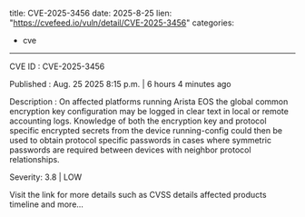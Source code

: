  
title: CVE-2025-3456
date: 2025-8-25
lien: "https://cvefeed.io/vuln/detail/CVE-2025-3456"
categories:
  - cve
---

CVE ID : CVE-2025-3456

Published :  Aug. 25
2025
8:15 p.m. | 6 hours
4 minutes ago

Description : On affected platforms running Arista EOS
the global common encryption key configuration may be logged in clear text
in local or remote accounting logs. Knowledge of both the encryption key and protocol specific encrypted secrets from the device running-config could then be used to obtain protocol specific passwords in cases where symmetric passwords are required between devices with neighbor protocol relationships.

Severity: 3.8 | LOW

Visit the link for more details
such as CVSS details
affected products
timeline
and more...

